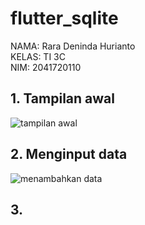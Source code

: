 # flutter_sqlite
NAMA: Rara Deninda Hurianto <BR>
KELAS: TI 3C <BR>
NIM: 2041720110
## 1. Tampilan awal
![tampilan awal](sreenshoot/1.png)
## 2. Menginput data
![menambahkan data](sreenshoot/2.png)
## 3.